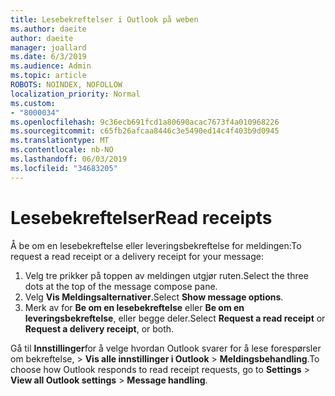 ```yaml
---
title: Lesebekreftelser i Outlook på weben
ms.author: daeite
author: daeite
manager: joallard
ms.date: 6/3/2019
ms.audience: Admin
ms.topic: article
ROBOTS: NOINDEX, NOFOLLOW
localization_priority: Normal
ms.custom:
- "8000034"
ms.openlocfilehash: 9c36ecb691fcd1a80690acac7673f4a010968226
ms.sourcegitcommit: c65fb26afcaa8446c3e5490ed14c4f403b9d0945
ms.translationtype: MT
ms.contentlocale: nb-NO
ms.lasthandoff: 06/03/2019
ms.locfileid: "34683205"
---
```

# <a name="read-receipts"></a><span data-ttu-id="08b7b-102">Lesebekreftelser</span><span class="sxs-lookup"><span data-stu-id="08b7b-102">Read receipts</span></span>

<span data-ttu-id="08b7b-103">Å be om en lesebekreftelse eller leveringsbekreftelse for meldingen:</span><span class="sxs-lookup"><span data-stu-id="08b7b-103">To request a read receipt or a delivery receipt for your message:</span></span> 

1. <span data-ttu-id="08b7b-104">Velg tre prikker på toppen av meldingen utgjør ruten.</span><span class="sxs-lookup"><span data-stu-id="08b7b-104">Select the three dots at the top of the message compose pane.</span></span>
1. <span data-ttu-id="08b7b-105">Velg **Vis Meldingsalternativer**.</span><span class="sxs-lookup"><span data-stu-id="08b7b-105">Select **Show message options**.</span></span>
1. <span data-ttu-id="08b7b-106">Merk av for **Be om en lesebekreftelse** eller **Be om en leveringsbekreftelse**, eller begge deler.</span><span class="sxs-lookup"><span data-stu-id="08b7b-106">Select **Request a read receipt** or **Request a delivery receipt**, or both.</span></span>

<span data-ttu-id="08b7b-107">Gå til **Innstillinger**for å velge hvordan Outlook svarer for å lese forespørsler om bekreftelse, > **Vis alle innstillinger i Outlook** > **Meldingsbehandling**.</span><span class="sxs-lookup"><span data-stu-id="08b7b-107">To choose how Outlook responds to read receipt requests, go to **Settings** > **View all Outlook settings** > **Message handling**.</span></span>